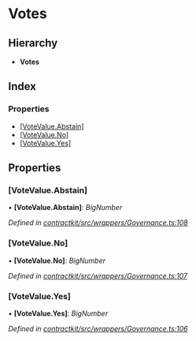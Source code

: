 # Votes

## Hierarchy

* **Votes**

## Index

### Properties

* [\[VoteValue.Abstain\]](_wrappers_governance_.votes.md#[votevalue.abstain])
* [\[VoteValue.No\]](_wrappers_governance_.votes.md#[votevalue.no])
* [\[VoteValue.Yes\]](_wrappers_governance_.votes.md#[votevalue.yes])

## Properties

### \[VoteValue.Abstain\]

• **\[VoteValue.Abstain\]**: _BigNumber_

_Defined in_ [_contractkit/src/wrappers/Governance.ts:108_](https://github.com/celo-org/celo-monorepo/blob/master/packages/sdk/contractkit/src/wrappers/Governance.ts#L108)

### \[VoteValue.No\]

• **\[VoteValue.No\]**: _BigNumber_

_Defined in_ [_contractkit/src/wrappers/Governance.ts:107_](https://github.com/celo-org/celo-monorepo/blob/master/packages/sdk/contractkit/src/wrappers/Governance.ts#L107)

### \[VoteValue.Yes\]

• **\[VoteValue.Yes\]**: _BigNumber_

_Defined in_ [_contractkit/src/wrappers/Governance.ts:106_](https://github.com/celo-org/celo-monorepo/blob/master/packages/sdk/contractkit/src/wrappers/Governance.ts#L106)

